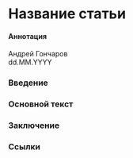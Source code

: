 # Название статьи
#### Аннотация
Андрей Гончаров  
dd.MM.YYYY  
### Введение
### Основной текст
### Заключение
### Ссылки
